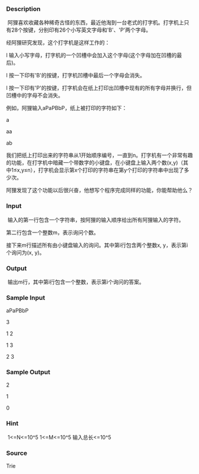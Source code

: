 
### Description
 阿狸喜欢收藏各种稀奇古怪的东西，最近他淘到一台老式的打字机。打字机上只有28个按键，分别印有26个小写英文字母和'B'、'P'两个字母。

经阿狸研究发现，这个打字机是这样工作的：

l 输入小写字母，打字机的一个凹槽中会加入这个字母(这个字母加在凹槽的最后)。

l 按一下印有'B'的按键，打字机凹槽中最后一个字母会消失。

l 按一下印有'P'的按键，打字机会在纸上打印出凹槽中现有的所有字母并换行，但凹槽中的字母不会消失。

例如，阿狸输入aPaPBbP，纸上被打印的字符如下：

a

aa

ab

我们把纸上打印出来的字符串从1开始顺序编号，一直到n。打字机有一个非常有趣的功能，在打字机中暗藏一个带数字的小键盘，在小键盘上输入两个数(x,y)（其中1≤x,y≤n），打字机会显示第x个打印的字符串在第y个打印的字符串中出现了多少次。

阿狸发现了这个功能以后很兴奋，他想写个程序完成同样的功能，你能帮助他么？
### Input
 输入的第一行包含一个字符串，按阿狸的输入顺序给出所有阿狸输入的字符。

第二行包含一个整数m，表示询问个数。

接下来m行描述所有由小键盘输入的询问。其中第i行包含两个整数x, y，表示第i个询问为(x, y)。
### Output
 输出m行，其中第i行包含一个整数，表示第i个询问的答案。
### Sample Input
aPaPBbP

3

1 2

1 3

2 3


### Sample Output
2

1

0
### Hint
 1<=N<=10^5
1<=M<=10^5
输入总长<=10^5
### Source
Trie